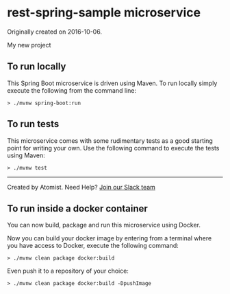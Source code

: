 
rest-spring-sample microservice
===========================

Originally created on 2016-10-06.

My new project

To run locally
--------------

This Spring Boot microservice is driven using Maven. To run locally simply execute the following from the command line:

```shell
> ./mvnw spring-boot:run
```

To run tests
------------

This microservice comes with some rudimentary tests as a good starting point for writing your own. Use the following command to execute the tests using Maven:

```shell
> ./mvnw test
```


---
Created by Atomist. Need Help? <a href="https://join.atomist.com/">Join our Slack team</a>

To run inside a docker container
--------------------------------

You can now build, package and run this microservice using Docker.

Now you can build your docker image by entering from a terminal where you have access to Docker, execute the following command:

```shell
> ./mvnw clean package docker:build
```

Even push it to a repository of your choice:

```shell
> ./mvnw clean package docker:build -DpushImage
```
